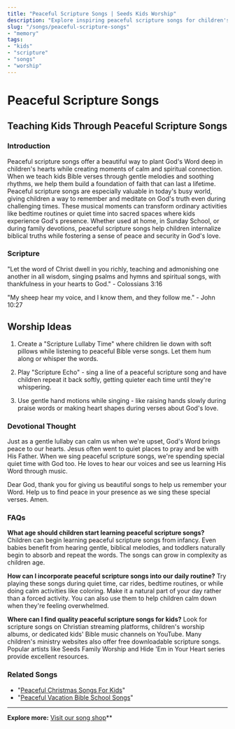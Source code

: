 ```yaml
---
title: "Peaceful Scripture Songs | Seeds Kids Worship"
description: "Explore inspiring peaceful scripture songs for children's worship and faith development. Biblical music resources for families and ministry."
slug: "/songs/peaceful-scripture-songs"
- "memory"
tags:
- "kids"
- "scripture"
- "songs"
- "worship"
---
```


# Peaceful Scripture Songs

## Teaching Kids Through Peaceful Scripture Songs

### Introduction
Peaceful scripture songs offer a beautiful way to plant God's Word deep in children's hearts while creating moments of calm and spiritual connection. When we teach kids Bible verses through gentle melodies and soothing rhythms, we help them build a foundation of faith that can last a lifetime. Peaceful scripture songs are especially valuable in today's busy world, giving children a way to remember and meditate on God's truth even during challenging times. These musical moments can transform ordinary activities like bedtime routines or quiet time into sacred spaces where kids experience God's presence. Whether used at home, in Sunday School, or during family devotions, peaceful scripture songs help children internalize biblical truths while fostering a sense of peace and security in God's love.

### Scripture
"Let the word of Christ dwell in you richly, teaching and admonishing one another in all wisdom, singing psalms and hymns and spiritual songs, with thankfulness in your hearts to God." - Colossians 3:16

"My sheep hear my voice, and I know them, and they follow me." - John 10:27

## Worship Ideas
1. Create a "Scripture Lullaby Time" where children lie down with soft pillows while listening to peaceful Bible verse songs. Let them hum along or whisper the words.

2. Play "Scripture Echo" - sing a line of a peaceful scripture song and have children repeat it back softly, getting quieter each time until they're whispering.

3. Use gentle hand motions while singing - like raising hands slowly during praise words or making heart shapes during verses about God's love.

### Devotional Thought
Just as a gentle lullaby can calm us when we're upset, God's Word brings peace to our hearts. Jesus often went to quiet places to pray and be with His Father. When we sing peaceful scripture songs, we're spending special quiet time with God too. He loves to hear our voices and see us learning His Word through music.

Dear God, thank you for giving us beautiful songs to help us remember your Word. Help us to find peace in your presence as we sing these special verses. Amen.

### FAQs
**What age should children start learning peaceful scripture songs?**
Children can begin learning peaceful scripture songs from infancy. Even babies benefit from hearing gentle, biblical melodies, and toddlers naturally begin to absorb and repeat the words. The songs can grow in complexity as children age.

**How can I incorporate peaceful scripture songs into our daily routine?**
Try playing these songs during quiet time, car rides, bedtime routines, or while doing calm activities like coloring. Make it a natural part of your day rather than a forced activity. You can also use them to help children calm down when they're feeling overwhelmed.

**Where can I find quality peaceful scripture songs for kids?**
Look for scripture songs on Christian streaming platforms, children's worship albums, or dedicated kids' Bible music channels on YouTube. Many children's ministry websites also offer free downloadable scripture songs. Popular artists like Seeds Family Worship and Hide 'Em in Your Heart series provide excellent resources.

### Related Songs

- "[Peaceful Christmas Songs For Kids](/activities/peaceful-christmas-songs-for-kids/)"
- "[Peaceful Vacation Bible School Songs](/activities/peaceful-vacation-bible-school-songs/)"

---

**Explore more:** [Visit our song shop](https://seedskidsworship.com/shop)**

<!-- Schema Markup -->
<script type="application/ld+json">
{
  "@context": "https://schema.org",
  "@type": "MusicRecording",
  "name": "Peaceful Scripture Songs",
  "byArtist": {
    "@type": "MusicGroup",
    "name": "Seeds Kids Worship"
  },
  "isFamilyFriendly": true,
  "url": "https://seedskidsworship.com/songs/peaceful-scripture-songs/"
}
</script>